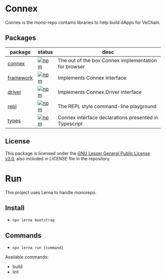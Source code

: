 # Connex

Connex is the mono-repo contains libraries to help build dApps for VeChain.

## Packages

| package | status | desc |
| - | - | - |
| [connex](packages/connex) | [![npm](https://badge.fury.io/js/%40vechain%2Fconnex.svg)](https://badge.fury.io/js/%40vechain%2Fconnex) | The out of the box Connex implementation for browser |
| [framework](packages/framework) | [![npm](https://badge.fury.io/js/%40vechain%2Fconnex-framework.svg)](https://badge.fury.io/js/%40vechain%2Fconnex-framework) | Implements Connex interface |
| [driver](packages/driver) | [![npm](https://badge.fury.io/js/%40vechain%2Fconnex-driver.svg)](https://badge.fury.io/js/%40vechain%2Fconnex-driver) | Implements Connex.Driver interface |
| [repl](packages/repl) | [![npm](https://badge.fury.io/js/%40vechain%2Fconnex-repl.svg)](https://badge.fury.io/js/%40vechain%2Fconnex-repl) | The REPL style command-line playground |
| [types](packages/types) | [![npm](https://badge.fury.io/js/%40vechain%2Fconnex-types.svg)](https://badge.fury.io/js/%40vechain%2Fconnex-types) | Connex interface declarations presented in Typescript |

## License

This package is licensed under the
[GNU Lesser General Public License v3.0](https://www.gnu.org/licenses/lgpl-3.0.html), also included
in *LICENSE* file in the repository.

# Run
This project uses Lerna to handle monorepo.

## Install
* `npx lerna bootstrap`

## Commands
* `npx lerna run {command}`

Available commands:
* build
* lint
